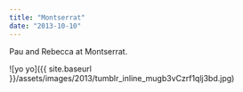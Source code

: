```yaml
---
title: "Montserrat"
date: "2013-10-10"
---
```


Pau and Rebecca at Montserrat.

![yo yo]({{ site.baseurl }}/assets/images/2013/tumblr_inline_mugb3vCzrf1qlj3bd.jpg)
